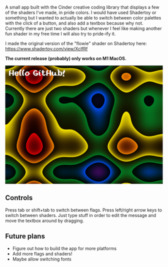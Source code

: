 A small app built with the Cinder creative coding library that displays a few of the shaders I've made, in pride colors. I would have used Shadertoy or something but I wanted to actually be able to switch between color palettes with the click of a button, and also add a textbox because why not. Currently there are just two shaders but whenever I feel like making another fun shader in my free time I will also try to pride-ify it.

I made the original version of the "flowie" shader on Shadertoy here: https://www.shadertoy.com/view/XclfRf 

**The current release (probably) only works on M1 MacOS.**

![Screenshot of the first shader](https://github.com/Lumgol/soho-wall-projection/blob/main/app_screenshot.png?raw=true)

## Controls
Press tab or shift+tab to switch between flags. Press left/right arrow keys to switch between shaders. Just type stuff in order to edit the message and move the textbox around by dragging.

## Future plans
- Figure out how to build the app for more platforms
- Add more flags and shaders!
- Maybe allow switching fonts
